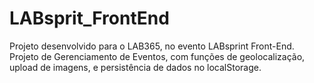 # LABsprit_FrontEnd
Projeto desenvolvido para o LAB365, no evento LABsprint Front-End. Projeto de Gerenciamento de Eventos, com funções de geolocalização, upload de imagens, e persistência de dados no localStorage.
